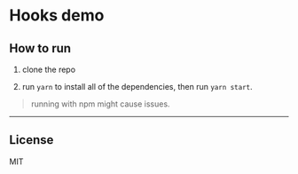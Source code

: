 # Hooks demo

## How to run
1. clone the repo

2. run  `yarn` to install all of the dependencies, then run `yarn start`. 

> running with npm might cause issues.

---
## License
MIT